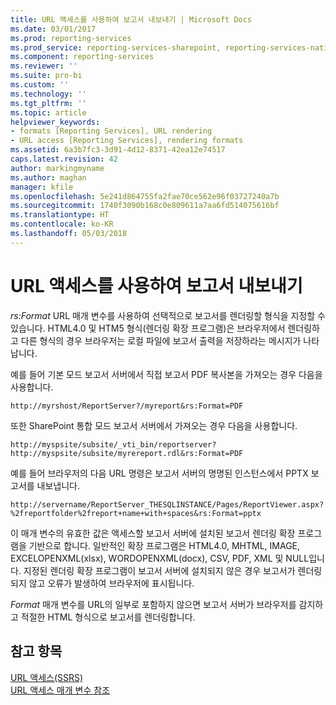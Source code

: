 ```yaml
---
title: URL 액세스를 사용하여 보고서 내보내기 | Microsoft Docs
ms.date: 03/01/2017
ms.prod: reporting-services
ms.prod_service: reporting-services-sharepoint, reporting-services-native
ms.component: reporting-services
ms.reviewer: ''
ms.suite: pro-bi
ms.custom: ''
ms.technology: ''
ms.tgt_pltfrm: ''
ms.topic: article
helpviewer_keywords:
- formats [Reporting Services], URL rendering
- URL access [Reporting Services], rendering formats
ms.assetid: 6a3b7fc3-3d91-4d12-8371-42ea12e74517
caps.latest.revision: 42
author: markingmyname
ms.author: maghan
manager: kfile
ms.openlocfilehash: 5e241d864755fa2fae70ce562e96f03727240a7b
ms.sourcegitcommit: 1740f3090b168c0e809611a7aa6fd514075616bf
ms.translationtype: HT
ms.contentlocale: ko-KR
ms.lasthandoff: 05/03/2018
---
```

# <a name="export-a-report-using-url-access"></a>URL 액세스를 사용하여 보고서 내보내기
  *rs:Format* URL 매개 변수를 사용하여 선택적으로 보고서를 렌더링할 형식을 지정할 수 있습니다.  HTML4.0 및 HTM5 형식(렌더링 확장 프로그램)은 브라우저에서 렌더링하고 다른 형식의 경우 브라우저는 로컬 파일에 보고서 출력을 저장하라는 메시지가 나타납니다.  
  
 예를 들어 기본 모드 보고서 서버에서 직접 보고서 PDF 복사본을 가져오는 경우 다음을 사용합니다.  
  
```  
http://myrshost/ReportServer?/myreport&rs:Format=PDF  
```  
  
 또한 SharePoint 통합 모드 보고서 서버에서 가져오는 경우 다음을 사용합니다.  
  
```  
http://myspsite/subsite/_vti_bin/reportserver?http://myspsite/subsite/myrereport.rdl&rs:Format=PDF  
```  
  
 예를 들어 브라우저의 다음 URL 명령은 보고서 서버의 명명된 인스턴스에서 PPTX 보고서를 내보냅니다.  
  
```  
http://servername/ReportServer_THESQLINSTANCE/Pages/ReportViewer.aspx?%2freportfolder%2freport+name+with+spaces&rs:Format=pptx  
```  
  
 이 매개 변수의 유효한 값은 액세스할 보고서 서버에 설치된 보고서 렌더링 확장 프로그램을 기반으로 합니다. 일반적인 확장 프로그램은 HTML4.0, MHTML, IMAGE, EXCELOPENXML(xlsx), WORDOPENXML(docx), CSV, PDF, XML 및 NULL입니다. 지정된 렌더링 확장 프로그램이 보고서 서버에 설치되지 않은 경우 보고서가 렌더링되지 않고 오류가 발생하여 브라우저에 표시됩니다.  
  
 *Format* 매개 변수를 URL의 일부로 포함하지 않으면 보고서 서버가 브라우저를 감지하고 적절한 HTML 형식으로 보고서를 렌더링합니다.  
  
## <a name="see-also"></a>참고 항목  
 [URL 액세스&#40;SSRS&#41;](../reporting-services/url-access-ssrs.md)   
 [URL 액세스 매개 변수 참조](../reporting-services/url-access-parameter-reference.md)  
  
  
